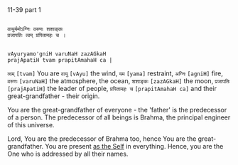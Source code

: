 ## <a name='_39_part_1'></a>
11-39 part 1


```shloka-sa

वायुर्यमोऽग्निः वरुणः शशाङ्कः
प्रजापतिः त्वम् प्रपितामहः च ।

```
```shloka-sa-hk

vAyuryamo'gniH varuNaH zazAGkaH
prajApatiH tvam prapitAmahaH ca |

```
`त्वम्` `[tvam]` You are `वायु` `[vAyu]` the wind, `यम` `[yama]` restraint, `अग्निः` `[agniH]` fire, `वरुणः` `[varuNaH]` the atmosphere, the ocean, `शशाङ्कः` `[zazAGkaH]` the moon, `प्रजापतिः` `[prajApatiH]` the leader of people, `प्रपितामहः च` `[prapitAmahaH ca]` and their great-grandfather - their origin.

You are the great-grandfather of everyone - the 'father' is the predecessor of a person. The predecessor of all beings is Brahma, the principal engineer of this universe. 

Lord, You are the predecessor of Brahma too, hence You are the great-grandfather. You are present 
[as the Self](universe_as_his_body)
 in everything. Hence, you are the One who is addressed by all their names.


